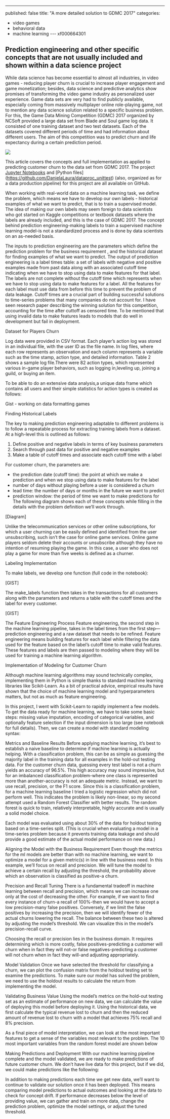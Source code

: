 ---
published: false
title: "A more detailed solution to GDMC 2017"
categories:
  - video games
  - behavioral data
  - machine learning
---  xf000664301
## Prediction engineering and other specific concepts that are not usually included and shown within a data science project


While data science has become essential to almost all industries,  in video games - reducing player churn is crucial to increase player engagement and game
monetization; besides, data science and predictive analytics show promises of transforming the video game industry as personalized user experience.
Game data sets are very had to find publicly available, especially coming from  massively multiplayer online role-playing game, not to mention any data science
solution related to a specific business problem. For this, the Game Data Mining Competition (GDMC) 2017 organized by NCSoft provided a large data set from Blade and Soul
game log data. It consisted of one training dataset and two test datasets. Each of the datasets covered different periods of time and
had information about different users. The aim of this competition  was to predict churn and life expectancy during a certain prediction period.

![](https://github.com/DanielaLaura/DanielaLaura.github.io/blob/master/images/futureOfGaming1.png)

This article covers the concepts and full implementation as applied to predicting customer churn to the data set from GDMC 2017. 
The project [Jupyter Notebooks]() and [Python files] (https://github.com/DanielaLaura/dataproc_unittest) (also, organized as for a data production pipeline) for this  project are all available on GitHub.

When working with real-world data on a machine learning task, we define the problem, which means we have to develop our own labels - historical 
examples of what we want to predict, that is to train a supervised model. The idea of making our own labels may  seem foreign to data scientists  
who got started on Kaggle competitions or textbook datasets where the labels are already included, and this is the case of GDMC 2017. 
The concept behind prediction engineering-making labels to train a supervised machine learning model-is not a standardized process  and is done 
by data scientists on an as-needed basis. 

The inputs to prediction engineering are the parameters which define the prediction problem for the business requirement , and the historical dataset for finding 
examples of what we want to predict.
The output of prediction engineering is a label times table: a set of labels with negative and positive examples made from past data along with an associated 
cutoff time indicating when we have to stop using data to make features for that label. The labels are not complete without the cutoff time which represents when we have 
to stop using data to make features for a label. All the features for each label must use data from before this time to prevent the problem of data leakage. Cutoff times 
are a crucial part of building successful solutions to time-series problems that many companies do not account for. I have seen research paper describing the winning 
solution for this competition, accounting for the time after cuttoff as censored time. To be mentioned that using invalid data to make features leads to models that do 
well in development but fail in deployment.

Dataset for Players Churn

Log data were provided in CSV format. Each player’s action log was stored in an individual 
file, with the user ID as the file name. In log files, where each row represents an observation and each column represents a variable
such as the time stamp, action type, and detailed information. Table 2 shows a sample log file.There were 82 action types, which represented 
various in-game player behaviors, such as logging in,leveling up, joining a guild, or buying an item.  

To be able to do an extensive data analysis,a unique data frame which contains all users and their simple statistics for action types is created  as follows:

Gist  - working on data formatting games


Finding Historical Labels

The key to making prediction engineering adaptable to different problems is to follow a repeatable process for extracting training labels from a dataset. 
At a high-level this is outlined as follows:

1. Define positive and negative labels in terms of key business parameters
2. Search through past data for positive and negative examples
3. Make a table of cutoff times and associate each cutoff time with a label

For customer churn, the parameters are: 
- the prediction date (cutoff time): the point at which we make a prediction and when we stop using data to make features for the label
- number of days without playing before a user is considered a churn
- lead time: the number of days or months in the future we want to predict
- prediction window: the period of time we want to make predictions for
The following diagram shows each of these concepts while filling in the details with the problem definition we’ll work through.

[Diagram]

Unlike the telecommunication services or other online subscriptions, for which a user churning can be easily defined and identified 
from the user unsubscribing, such isn’t the case for online game services. Online game players seldom delete their accounts
or unsubscribe although they have no intention of resuming playing the game. In this case, a user who does not play a game for
more than five weeks is defined as a churner.

Labeling Implementation

To make labels, we develop one function (full code in the notebook):

[GIST]

The make_labels function then takes in the transactions for all customers along with the parameters and returns a table with the cutoff times and the label 
for every customer.

[GIST]

The Feature Engineering Process
Feature engineering, the second step in the machine learning pipeline, takes in the label times from the first step—prediction engineering and a raw dataset 
that needs to be refined. Feature engineering means building features for each label while filtering the data used for the feature based on the label’s cutoff 
time to make valid features. These features and labels are then passed to modeling where they will be used for training a machine learning algorithm.


Implementation of Modeling for Customer Churn

Although machine learning algorithms may sound technically complex, implementing them in Python is simple thanks to standard machine learning libraries like Scikit-Learn.
As a bit of practical advice, empirical results have shown that the choice of machine learning model and hyperparameters matters, but not as much as feature engineering.

In this project, I went with Scikit-Learn to rapidly implement a few models. To get the data ready for machine learning, we have to take some basic steps: missing value imputation,
encoding of categorical variables, and optionally feature selection if the input dimension is too large (see notebook for full details). Then, we can create a model with standard modeling syntax:

Metrics and Baseline Results
Before applying machine learning, it’s best to establish a naive baseline to determine if machine learning is actually helping. With a classification problem, this can be as simple as guessing the
majority label in the training data for all examples in the hold-out testing data. For the customer churn data, guessing every test label is not a churn yields an accuracy of 96.5%.
This high accuracy may sound impressive, but for an imbalanced classification problem-where one class is represented more than another-accuracy is not an adequate metric. Instead, we want to use recall,
precision, or the F1 score. 
Since this is a classification problem, for a machine learning baseline I tried a logistic regression which did not perform well. This indicates the problem is likely non-linear, so my second attempt
used a Random Forest Classifier with better results. The random forest is quick to train, relatively interpretable, highly accurate and is usually a solid model choice.

Each model was evaluated using about 30% of the data for holdout testing based on a time-series split. (This is crucial when evaluating a model in a time-series problem because it prevents training 
data leakage and should provide a good estimate of the actual model performance on new data.)

Aligning the Model with the Business Requirement
Even though the metrics for the ml models are better than with no machine learning, we want to optimize a model for a given metric(s) in line with the business need. In this example, we’ll focus on 
recall and precision. We will tune the model to achieve a certain recall by adjusting the threshold, the probability above which an observation is classified as positive-a churn.

Precision and Recall Tuning
There is a fundamental tradeoff in machine learning between recall and precision, which means we can increase one only at the cost of decreasing the other. For example, if we want to find every instance
of churn-a recall of 100%-then we would have to accept a low precision-many false positives. Conversely, if we limit the false positives by increasing the precision, then we will identify fewer of the actual 
churns lowering the recall.
The balance between these two is altered by adjusting the model’s threshold. We can visualize this in the model’s precision-recall curve.


Choosing the recall or precision lies in the business domain. It requires determining which is more costly, false positives-predicting a customer will churn when in fact they will not-or false negatives-predicting
a customer will not churn when in fact they will-and adjusting appropriately.

Model Validation
Once we have selected the threshold for classifying a churn, we can plot the confusion matrix from the holdout testing set to examine the predictions.
To make sure our model has solved the problem, we need to use the holdout results to calculate the return from implementing the model.

Validating Business Value
Using the model’s metrics on the hold-out testing set as an estimate of performance on new data, we can calculate the value of deploying this model before deploying it. Using the historical data, we first calculate 
the typical revenue lost to churn and then the reduced amount of revenue lost to churn with a model that achieves 75% recall and 8% precision.

As a final piece of model interpretation, we can look at the most important features to get a sense of the variables most relevant to the problem. The 10 most important variables from the random forest model are shown below


Making Predictions and Deployment
With our machine learning pipeline complete and the model validated, we are ready to make predictions of future customer churn. We don’t have live data for this project, but if we did, we could make predictions like the following:

In addition to making predictions each time we get new data, we’ll want to continue to validate our solution once it has been deployed. This means comparing model predictions to actual outcomes and looking at the data to check for 
concept drift. If performance decreases below the level of providing value, we can gather and train on more data, change the prediction problem, optimize the model settings, or adjust the tuned threshold.